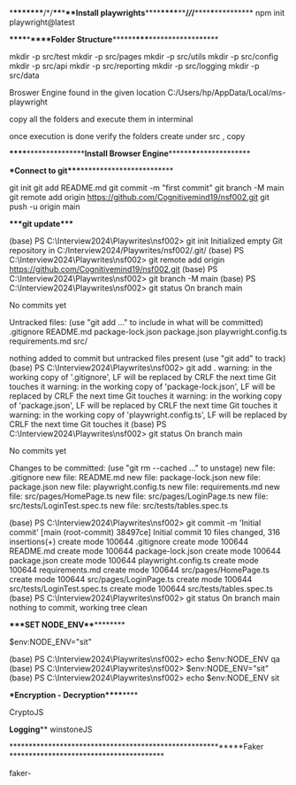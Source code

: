 \***\*\*\*\*\*\*\***/\*/**\*\***\***\*\***Install playwrights******\*\*******\*\*\*\*******\*\*******/_/_/******\*\*\*\*******\*******\*\*\*\*******
npm init playwright@latest

******\*\*\*\*******\*******\*\*\*\*******Folder Structure**************\*\*\*\***************\*\*\***************\*\*\*\***************

mkdir -p src/test
mkdir -p src/pages
mkdir -p src/utils
mkdir -p src/config
mkdir -p src/api
mkdir -p src/reporting
mkdir -p src/logging
mkdir -p src/data

Broswer Engine found in the given location C:/Users/hp/AppData/Local/ms-playwright

copy all the folders and execute them in interminal

once execution is done verify the folders create under src , copy

********\*\*\*\*********\*\*\*********\*\*\*\*********Install Browser Engine**********\*\*\*\***********\***********\*\*\*\***********

******************\*******************Connect to git******************************\*\*\*******************************

git init
git add README.md
git commit -m "first commit"
git branch -M main
git remote add origin https://github.com/Cognitivemind19/nsf002.git
git push -u origin main

****************************\*\*\*****************************git update****************************\*\*\*****************************

(base) PS C:\Interview2024\Playwrites\nsf002> git init
Initialized empty Git repository in C:/Interview2024/Playwrites/nsf002/.git/
(base) PS C:\Interview2024\Playwrites\nsf002> git remote add origin https://github.com/Cognitivemind19/nsf002.git
(base) PS C:\Interview2024\Playwrites\nsf002> git branch -M main
(base) PS C:\Interview2024\Playwrites\nsf002> git status
On branch main

No commits yet

Untracked files:
(use "git add <file>..." to include in what will be committed)
.gitignore
README.md
package-lock.json
package.json
playwright.config.ts
requirements.md
src/

nothing added to commit but untracked files present (use "git add" to track)
(base) PS C:\Interview2024\Playwrites\nsf002> git add .
warning: in the working copy of '.gitignore', LF will be replaced by CRLF the next time Git touches it
warning: in the working copy of 'package-lock.json', LF will be replaced by CRLF the next time Git touches it
warning: in the working copy of 'package.json', LF will be replaced by CRLF the next time Git touches it
warning: in the working copy of 'playwright.config.ts', LF will be replaced by CRLF the next time Git touches it
(base) PS C:\Interview2024\Playwrites\nsf002> git status
On branch main

No commits yet

Changes to be committed:
(use "git rm --cached <file>..." to unstage)
new file: .gitignore
new file: README.md
new file: package-lock.json
new file: package.json
new file: playwright.config.ts
new file: requirements.md
new file: src/pages/HomePage.ts
new file: src/pages/LoginPage.ts
new file: src/tests/LoginTest.spec.ts
new file: src/tests/tables.spec.ts

(base) PS C:\Interview2024\Playwrites\nsf002> git commit -m 'Initial commit'
[main (root-commit) 38497ce] Initial commit
10 files changed, 316 insertions(+)
create mode 100644 .gitignore
create mode 100644 README.md
create mode 100644 package-lock.json
create mode 100644 package.json
create mode 100644 playwright.config.ts
create mode 100644 requirements.md
create mode 100644 src/pages/HomePage.ts
create mode 100644 src/pages/LoginPage.ts
create mode 100644 src/tests/LoginTest.spec.ts
create mode 100644 src/tests/tables.spec.ts
(base) PS C:\Interview2024\Playwrites\nsf002> git status
On branch main
nothing to commit, working tree clean

**************************\*\*\***************************SET NODE_ENV******************************\*\*******************************

$env:NODE_ENV="sit"

(base) PS C:\Interview2024\Playwrites\nsf002> echo $env:NODE_ENV
qa
(base) PS C:\Interview2024\Playwrites\nsf002> $env:NODE_ENV="sit"
(base) PS C:\Interview2024\Playwrites\nsf002> echo $env:NODE_ENV
sit

************************\*************************Encryption - Decryption**************************\*\*\*\***************************

CryptoJS


********************************************Logging**********************************************
winstoneJS


***********************************************************Faker ****************************************

faker-